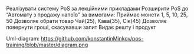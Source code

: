 Реалізувати систему PoS за лекційними прикладами
Розширити PoS до “Автомату з продажу напоїв” за вимогами:
Приймає монети 1, 5, 10, 25, 50
Дозволяє обрати товар Чай(25), Кава(35), Сік(45)
Дозволяє повернути гроші, скасувавши запит
Видає решту і продукт

Uml-diagram: https://github.com/konstantinMinkov/pos-training/blob/master/diagram.png
